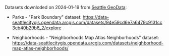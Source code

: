 Datasets downloded on 2024-01-19 from [Seattle GeoData](https://data-seattlecitygis.opendata.arcgis.com/):

- Parks - "Park Boundary" dataset: https://data-seattlecitygis.opendata.arcgis.com/datasets/94e59cd6e7a6479c9131cc3eb40b29b8_2/explore

- Neighborhoods - "Neighborhoods Map Atlas Neighborhoods" dataset: https://data-seattlecitygis.opendata.arcgis.com/datasets/neighborhood-map-atlas-neighborhoods/
